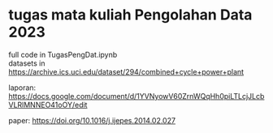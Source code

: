 # tugas mata kuliah Pengolahan Data 2023

full code in TugasPengDat.ipynb\
datasets in https://archive.ics.uci.edu/dataset/294/combined+cycle+power+plant

laporan:
https://docs.google.com/document/d/1YVNyowV60ZrnWQqHh0piLTLcjJLcbVLRlMNNEO41oOY/edit

paper:
https://doi.org/10.1016/j.ijepes.2014.02.027
